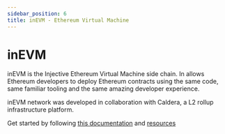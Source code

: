 ```yaml
---
sidebar_position: 6
title: inEVM - Ethereum Virtual Machine
---
```


# inEVM

inEVM is the Injective Ethereum Virtual Machine side chain. In allows Ethereum developers to deploy Ethereum contracts using the same code, same familiar tooling and the same amazing developer experience.

inEVM network was developed in collaboration with Caldera, a L2 rollup infrastructure platform.

Get started by following [this documentation](https://calderaxyz.gitbook.io/injective-documentation/getting-started/deploy-on-the-injective-evm-chain) and [resources](https://inevm.caldera.dev/)

 